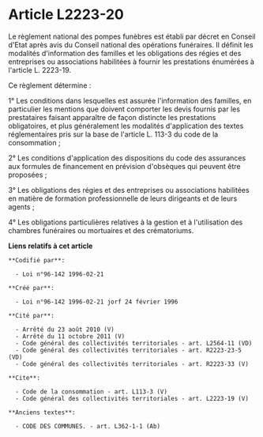 # Article L2223-20

Le règlement national des pompes funèbres est établi par décret en Conseil d'Etat après avis du Conseil national des
opérations funéraires. Il définit les modalités d'information des familles et les obligations des régies et des entreprises
ou associations habilitées à fournir les prestations énumérées à l'article L. 2223-19. 

Ce règlement détermine : 

1° Les conditions dans lesquelles est assurée l'information des familles, en particulier les mentions que doivent comporter
les devis fournis par les prestataires faisant apparaître de façon distincte les prestations obligatoires, et plus
généralement les modalités d'application des textes réglementaires pris sur la base de l'article L. 113-3 du code de la
consommation ; 

2° Les conditions d'application des dispositions du code des assurances aux formules de financement en prévision d'obsèques
qui peuvent être proposées ; 

3° Les obligations des régies et des entreprises ou associations habilitées en matière de formation professionnelle de leurs
dirigeants et de leurs agents ; 

4° Les obligations particulières relatives à la gestion et à l'utilisation des chambres funéraires ou mortuaires et des
crématoriums.

**Liens relatifs à cet article**

	**Codifié par**:

	  - Loi n°96-142 1996-02-21

	**Créé par**:

	  - Loi n°96-142 1996-02-21 jorf 24 février 1996

	**Cité par**:

	  - Arrêté du 23 août 2010 (V)
	  - Arrêté du 11 octobre 2011 (V)
	  - Code général des collectivités territoriales - art. L2564-11 (VD)
	  - Code général des collectivités territoriales - art. R2223-23-5 (VD)
	  - Code général des collectivités territoriales - art. R2223-33 (V)

	**Cite**:

	  - Code de la consommation - art. L113-3 (V)
	  - Code général des collectivités territoriales - art. L2223-19 (V)

	**Anciens textes**:

	  - CODE DES COMMUNES. - art. L362-1-1 (Ab)
